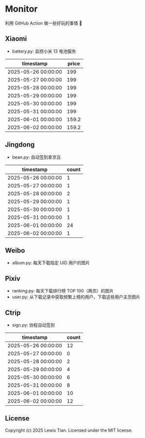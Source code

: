 # Monitor

利用 GitHub Action 做一些好玩的事情 🤣

## Xiaomi

- battery.py: 监控小米 13 电池服务

<!-- xiaomi13battery-start -->

| timestamp | price |
| --- | --- |
| 2025-05-26 00:00:00 | 199 |
| 2025-05-27 00:00:00 | 199 |
| 2025-05-28 00:00:00 | 199 |
| 2025-05-29 00:00:00 | 199 |
| 2025-05-30 00:00:00 | 199 |
| 2025-05-31 00:00:00 | 199 |
| 2025-06-01 00:00:00 | 159.2 |
| 2025-06-02 00:00:00 | 159.2 |

<!-- xiaomi13battery-end -->

## Jingdong

- bean.py: 自动签到拿京豆

<!-- jingdongbean-start -->

| timestamp | count |
| --- | --- |
| 2025-05-26 00:00:00 | 1 |
| 2025-05-27 00:00:00 | 1 |
| 2025-05-28 00:00:00 | 2 |
| 2025-05-29 00:00:00 | 1 |
| 2025-05-30 00:00:00 | 1 |
| 2025-05-31 00:00:00 | 1 |
| 2025-06-01 00:00:00 | 24 |
| 2025-06-02 00:00:00 | 1 |

<!-- jingdongbean-end -->

## Weibo

- album.py: 每天下载指定 UID 用户的图片

## Pixiv

- ranking.py: 每天下载排行榜 TOP 100（两页）的图片
- user.py: 从下载记录中获取频繁上榜的用户，下载这些用户主页图片

## Ctrip

- sign.py: 协程自动签到

<!-- ctrip_sign-start -->

| timestamp | count |
| --- | --- |
| 2025-05-26 00:00:00 | 12 |
| 2025-05-27 00:00:00 | 0 |
| 2025-05-28 00:00:00 | 2 |
| 2025-05-29 00:00:00 | 4 |
| 2025-05-30 00:00:00 | 6 |
| 2025-05-31 00:00:00 | 8 |
| 2025-06-01 00:00:00 | 10 |
| 2025-06-02 00:00:00 | 12 |

<!-- ctrip_sign-end -->

## License

Copyright (c) 2025 Lewis Tian. Licensed under the MIT license.
